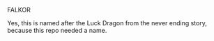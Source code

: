FALKOR

Yes, this is named after the Luck Dragon from the never ending story, because this repo needed a name.
